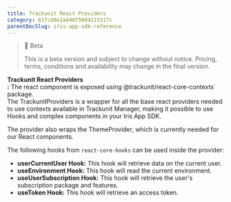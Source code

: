 ```yaml
---
title: Trackunit React Providers
category: 61fcd8e1a448f5004215317c
parentDocSlug: iris-app-sdk-reference
---
```


> 🚧 Beta
> 
> This is a beta version and subject to change without notice. Pricing, terms, conditions and availability may change in the final version.

**Trackunit React Providers  
:** The react component is exposed using @trackunit/react-core-contexts\` package.  
The TrackunitProviders is a wrapper for all the base react providers needed to use contexts available in Trackunit Manager, making it possible to use Hooks and complex components in your Iris App SDK. 

The provider also wraps the ThemeProvider, which is currently needed for our React components.

The following hooks from `react-core-hooks` can be used inside the provider:

- **userCurrentUser Hook:** This hook will retrieve data on the current user.
- **useEnvironment Hook:** This hook will read the current environment.
- **useUserSubscription Hook:** This hook will retrieve the user's subscription package and features.
- **useToken Hook:** This hook will retrieve an access token.
